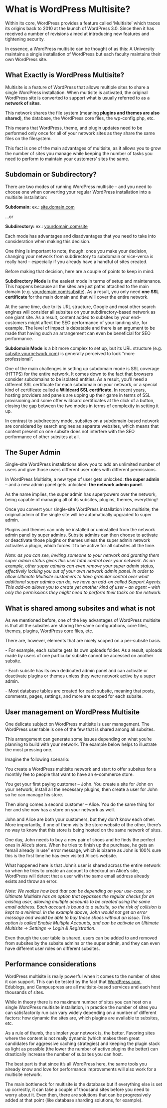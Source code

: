 # What is WordPress Multisite?

Within its core, WordPress provides a feature called ‘Multisite’ which traces its origins back to 2010 at the launch of WordPress 3.0. Since then it has received a number of revisions aimed at introducing new features and tightening security.

In essence, a WordPress multisite can be thought of as this: A University maintains a single installation of WordPress but each faculty maintains their own WordPress site.

## 

## What Exactly is WordPress Multisite?

Multisite is a feature of WordPress that allows multiple sites to share a single WordPress installation. When multisite is activated, the original WordPress site is converted to support what is usually referred to as a **network of sites**.

This network shares the file system (meaning **plugins and themes are also shared**), the database, the WordPress core files, the wp-config.php, etc.

This means that WordPress, theme, and plugin updates need to be performed only once for all of your network sites as they share the same files on the filesystem.

This fact is one of the main advantages of multisite, as it allows you to grow the number of sites you manage while keeping the number of tasks you need to perform to maintain your customers’ sites the same.

## 

## Subdomain or Subdirectory?

There are two modes of running WordPress multisite – and you need to choose one when converting your regular WordPress installation into a multisite installation:

**Subdomain:** ex.: [site.domain.com](http://site.domain.com)

…or

**Subdirectory:** ex.: [yourdomain.com/site](http://yourdomain.com/site)

Each mode has advantages and disadvantages that you need to take into consideration when making this decision.

One thing is important to note, though: once you make your decision, changing your network from subdirectory to subdomain or vice-versa is really hard – especially if you already have a handful of sites created.

Before making that decision, here are a couple of points to keep in mind:

**Subdirectory Mode** is the easiest mode in terms of setup and maintenance. This happens because all the sites are just paths attached to the main domain (e.g. [yourdomain.com/subsite](http://yourdomain.com/subsite)). As a result, you only need **one SSL certificate** for the main domain and that will cover the entire network.

At the same time, due to its URL structure, Google and most other search engines will consider all subsites on your subdirectory-based network as one giant site. As a result, content added to subsites by your end-customers might affect the SEO performance of your landing site, for example. The level of impact is debatable and there is an argument to be made that having such an arrangement can even be beneficial for SEO performance.

**Subdomain Mode** is a bit more complex to set up, but its URL structure (e.g. [subsite.yournetwork.com](http://subsite.yournetwork.com)) is generally perceived to look “more professional”.

One of the main challenges in setting up subdomain mode is SSL coverage (HTTPS) for the entire network. It comes down to the fact that browsers consider subdomains to be isolated entities. As a result, you’ll need a different SSL certificate for each subdomain on your network, or a special kind of certificate called a **Wildcard SSL certificate**. In recent years, hosting providers and panels are upping up their game in terms of SSL provisioning and some offer wildcard certificates at the click of a button, closing the gap between the two modes in terms of complexity in setting it up.

In contrast to subdirectory mode, subsites on a subdomain-based network are considered by search engines as separate websites, which means that content present on one subsite does not interfere with the SEO performance of other subsites at all.

## The Super Admin

Single-site WordPress installations allow you to add an unlimited number of users and give those users different user roles with different permissions.

In WordPress Multisite, a new type of user gets unlocked: **the super admin** – and a new admin panel gets unlocked: **the network admin panel**.

As the name implies, the super admin has superpowers over the network, being capable of managing all of its subsites, plugins, themes, everything!

Once you convert your single-site WordPress installation into multisite, the original admin of the single site will be automatically upgraded to super admin.

Plugins and themes can only be installed or uninstalled from the network admin panel by super admins. Subsite admins can then choose to activate or deactivate those plugins or themes unless the super admin network activates a plugin, which forces it to be active for all subsites all the time.

_Note: as you can see, inviting someone to your network and granting them super admin status gives this user total control over your network. As an example, other super admins can even remove your super admin status, effectively locking you out of your own network admin panel. In order to allow Ultimate Multisite customers to have granular control over what additional super admins can do, we have an add-on called Support Agents. This add-on allows you to create yet another kind of user – an agent – with only the permissions they might need to perform their tasks on the network._

## What is shared among subsites and what is not

As we mentioned before, one of the key advantages of WordPress multisite is that all the subsites are sharing the same configurations, core files, themes, plugins, WordPress core files, etc.

There are, however, elements that are nicely scoped on a per-subsite basis.

\- For example, each subsite gets its own uploads folder. As a result, uploads made by users of one particular subsite cannot be accessed on another subsite.

\- Each subsite has its own dedicated admin panel and can activate or deactivate plugins or themes unless they were network active by a super admin.

\- Most database tables are created for each subsite, meaning that posts, comments, pages, settings, and more are scoped for each subsite.

## User management on WordPress Multisite

One delicate subject on WordPress multisite is user management. The WordPress user table is one of the few that is shared among all subsites.

This arrangement can generate some issues depending on what you’re planning to build with your network. The example below helps to illustrate the most pressing one.

Imagine the following scenario:

You create a WordPress multisite network and start to offer subsites for a monthly fee to people that want to have an e-commerce store.

You get your first paying customer – John. You create a site for John on your network, install all the necessary plugins, then create a user for John so he can manage his store.

Then along comes a second customer – Alice. You do the same thing for her and she now has a store on your network as well.

John and Alice are both your customers, but they don’t know each other. More importantly, if one of them visits the store website of the other, there’s no way to know that this store is being hosted on the same network of sites.

One day, John needs to buy a new pair of shoes and he finds the perfect ones in Alice’s store. When he tries to finish up the purchase, he gets an “email already in use” error message, which is bizarre as John is 100% sure this is the first time he has ever visited Alice’s website.

What happened here is that John’s user is shared across the entire network so when he tries to create an account to checkout on Alice’s site, WordPress will detect that a user with the same email address already exists and throw an error.

_Note: We realize how bad that can be depending on your use-case, so Ultimate Multisite has an option that bypasses the regular checks for an existing user, allowing multiple accounts to be created using the same email address. Each account is bound to a subsite, so the risk of collision is kept to a minimal. In the example above, John would not get an error message and would be able to buy those shoes without an issue. This option is called Enable Multiple Accounts, and can be activate on Ultimate Multisite → Settings → Login & Registration._

Even though the user table is shared, users can be added to and removed from subsites by the subsite admins or the super admin, and they can even have different user roles on different subsites.

## Performance considerations

WordPress multisite is really powerful when it comes to the number of sites it can support. This can be tested by the fact that [WordPress.com](https://WordPress.com), Edublogs, and Campuspress are all multisite-based services and each host thousands of sites.

While in theory there is no maximum number of sites you can host on a single WordPress multisite installation, in practice the number of sites you can satisfactorily run can vary widely depending on a number of different factors: how dynamic the sites are, which plugins are available to subsites, etc.

As a rule of thumb, the simpler your network is, the better. Favoring sites where the content is not really dynamic (which makes them great candidates for aggressive caching strategies) and keeping the plugin stack as light as possible (the lower the number of active plugins the better) can drastically increase the number of subsites you can host.

The best part is that since it’s all WordPress here, the same tools you already know and love for performance improvements will also work for a multisite network.

The main bottleneck for multisite is the database but if everything else is set up correctly, it can take a couple of thousand sites before you need to worry about it. Even then, there are solutions that can be progressively added at that point (like database sharding solutions, for example).
